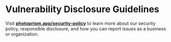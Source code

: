 # Vulnerability Disclosure Guidelines

Visit [**photoprism.app/security-policy**](https://www.photoprism.app/security-policy) to learn more about our security policy, responsible disclosure, and how you can report issues as a business or organization.